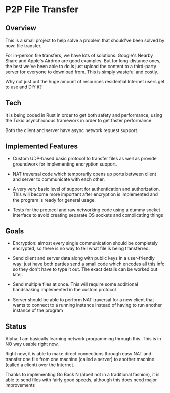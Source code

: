 # P2P File Transfer

## Overview

This is a small project to help solve a problem that should've been solved by now: file transfer.

For in-person file transfers, we have lots of solutions: Google's Nearby Share and Apple's Airdrop are good examples. But for long-distance ones, the best we've been able to do is just upload the content to a third-party server for everyone to download from. This is simply wasteful and costly.

Why not just put the huge amount of resources residential Internet users get to use and DIY it?

## Tech

It is being coded in Rust in order to get both safety and performance, using the Tokio asynchronous framework in order to get faster performance.

Both the client and server have async network request support.

## Implemented Features

- Custom UDP-based basic protocol to transfer files as well as provide groundwork for implementing encryption support.

- NAT traversal code which temporarily opens up ports between client and server to communicate with each other.

- A very very basic level of support for authentication and authorization. This will become more important after encryption is implemented and the program is ready for general usage.

- Tests for the protocol and raw networking code using a dummy socket interface to avoid creating separate OS sockets and complicating things

## Goals

- Encryption: almost every single communication should be completely encrypted, so there is no way to tell what file is being transferred.

- Send client and server data along with public keys in a user-friendly way: just have both parties send a small code which encodes all this info so they don't have to type it out. The exact details can be worked out later.

- Send multiple files at once. This will require some additional handshaking implemented in the custom protocol

- Server should be able to perform NAT traversal for a new client that wants to connect to a running instance instead of having to run another instance of the program

## Status

Alpha: I am basically learning network programming through this. This is in NO way usable right now.

Right now, it is able to make direct connections through easy NAT and transfer one file from one machine (called a server) to another machine (called a client) over the Internet.

Thanks to implementing Go Back N (albeit not in a traditional fashion), it is able to send files with fairly good speeds, although this does need major improvements
